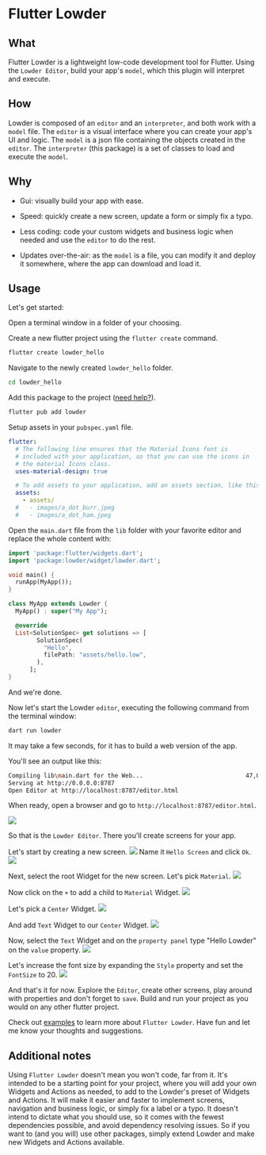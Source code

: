 # Flutter Lowder

## What

Flutter Lowder is a lightweight low-code development tool for Flutter.
Using the `Lowder Editor`, build your app's `model`, which this plugin will interpret and execute.

## How

Lowder is composed of an `editor` and an `interpreter`, and both work with a `model` file.
The `editor` is a visual interface where you can create your app's UI and logic.
The `model` is a json file containing the objects created in the `editor`.
The `interpreter` (this package) is a set of classes to load and execute the `model`.

## Why

* Gui: visually build your app with ease. 

* Speed: quickly create a new screen, update a form or simply fix a typo.

* Less coding: code your custom widgets and business logic when needed and use the `editor` to do the rest.

* Updates over-the-air: as the `model` is a file, you can modify it and deploy it somewhere, where the app can download and load it.

## Usage

Let's get started:

Open a terminal window in a folder of your choosing.

Create a new flutter project using the `flutter create` command.
```sh
flutter create lowder_hello
```

Navigate to the newly created `lowder_hello` folder.
```sh
cd lowder_hello
```

Add this package to the project ([need help?](https://pub.dev/packages/lowder/install)).
```sh
flutter pub add lowder
```

Setup assets in your `pubspec.yaml` file.
```yaml
flutter:
  # The following line ensures that the Material Icons font is
  # included with your application, so that you can use the icons in
  # the material Icons class.
  uses-material-design: true

  # To add assets to your application, add an assets section, like this:
  assets:
    - assets/
  #   - images/a_dot_burr.jpeg
  #   - images/a_dot_ham.jpeg
```

Open the `main.dart` file from the `lib` folder with your favorite editor and replace the whole content with:

```dart
import 'package:flutter/widgets.dart';
import 'package:lowder/widget/lowder.dart';

void main() {
  runApp(MyApp());
}

class MyApp extends Lowder {
  MyApp() : super("My App");

  @override
  List<SolutionSpec> get solutions => [
        SolutionSpec(
          "Hello",
          filePath: "assets/hello.low",
        ),
      ];
}
```

And we're done.

Now let's start the Lowder `editor`, executing the following command from the terminal window:
```sh
dart run lowder
```
It may take a few seconds, for it has to build a web version of the app.

You'll see an output like this:
```sh
Compiling lib\main.dart for the Web...                             47,0s
Serving at http://0.0.0.0:8787
Open Editor at http://localhost:8787/editor.html
```
When ready, open a browser and go to `http://localhost:8787/editor.html`.

![](https://github.com/HCaseira/lowder_flutter/raw/main/repo_files/images/editor_0.png)

So that is the `Lowder Editor`. There you'll create screens for your app.

Let's start by creating a new screen.
![](https://github.com/HCaseira/lowder_flutter/raw/main/repo_files/images/editor_1.png)
Name it `Hello Screen` and click `Ok`.
![](https://github.com/HCaseira/lowder_flutter/raw/main/repo_files/images/editor_2.png)

Next, select the root Widget for the new screen. Let's pick `Material`.
![](https://github.com/HCaseira/lowder_flutter/raw/main/repo_files/images/editor_3.png)

Now click on the `+` to add a child to `Material` Widget.
![](https://github.com/HCaseira/lowder_flutter/raw/main/repo_files/images/editor_4.png)

Let's pick a `Center` Widget.
![](https://github.com/HCaseira/lowder_flutter/raw/main/repo_files/images/editor_5.png)

And add `Text` Widget to our `Center` Widget.
![](https://github.com/HCaseira/lowder_flutter/raw/main/repo_files/images/editor_6.png)

Now, select the `Text` Widget and on the `property panel` type "Hello Lowder" on the `value` property.
![](https://github.com/HCaseira/lowder_flutter/raw/main/repo_files/images/editor_7.png)

Let's increase the font size by expanding the `Style` property and set the `FontSize` to 20.
![](https://github.com/HCaseira/lowder_flutter/raw/main/repo_files/images/editor_8.png)

And that's it for now.
Explore the `Editor`, create other screens, play around with properties and don't forget to `save`.
Build and run your project as you would on any other flutter project.

Check out [examples](https://github.com/HCaseira/lowder_flutter/blob/main/example) to learn more about `Flutter Lowder`.
Have fun and let me know your thoughts and suggestions.


## Additional notes

Using `Flutter Lowder` doesn't mean you won't code, far from it. It's intended to be a starting point for your project, where you will add your own Widgets and Actions as needed, to add to the Lowder's preset of Widgets and Actions.
It will make it easier and faster to implement screens, navigation and business logic, or simply fix a label or a typo.
It doesn't intend to dictate what you should use, so it comes with the fewest dependencies possible, and avoid dependency resolving issues. So if you want to (and you will) use other packages, simply extend Lowder and make new Widgets and Actions available.